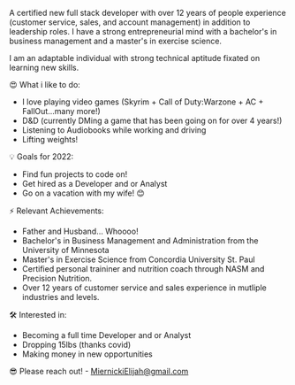 A certified new full stack developer with over 12 years of people experience (customer service, sales, and account management) in addition to leadership roles. I have a strong entrepreneurial mind with a bachelor's in business management and a master's in exercise science. 

I am an adaptable individual with strong technical aptitude fixated on learning new skills.


😍 What i like to do:
+ I love playing video games (Skyrim + Call of Duty:Warzone + AC + FallOut...many more!)
+ D&D (currently DMing a game that has been going on for over 4 years!)
+ Listening to Audiobooks while working and driving
+ Lifting weights! 


💡 Goals for 2022:
+ Find fun projects to code on! 
+ Get hired as a Developer and or Analyst 
+ Go on a vacation with my wife! 😊


⚡ Relevant Achievements:
+ Father and Husband... Whoooo! 
+ Bachelor's in Business Management and Administration from the University of Minnesota 
+ Master's in Exercise Science from Concordia University St. Paul
+ Certified personal traininer and nutrition coach through NASM and Precision Nutrition. 
+ Over 12 years of customer service and sales experience in mutliple industries and levels. 


🛠 Interested in:
+ Becoming a full time Developer and or Analyst
+ Dropping 15lbs (thanks covid)
+ Making money in new opportunities 


😎 Please reach out! - MiernickiElijah@gmail.com
